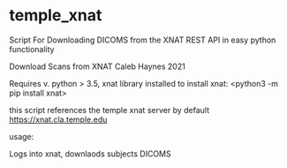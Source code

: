 # temple_xnat
Script For Downloading DICOMS from the XNAT REST API in easy python functionality

Download Scans from XNAT
Caleb Haynes 2021

Requires v. python > 3.5, xnat library installed
to install xnat: <python3 -m pip install xnat>

this script references the temple xnat server by default
https://xnat.cla.temple.edu

usage: <python3 downloadXNAT.py CLAXNAT_username CLAXNAT_password session subject outputDir>

Logs into xnat, downlaods subjects DICOMS
